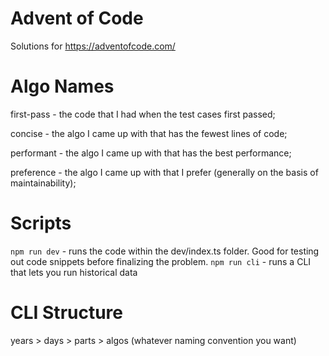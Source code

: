 
# Advent of Code
Solutions for https://adventofcode.com/

# Algo Names
first-pass - the code that I had when the test cases first passed;

concise - the algo I came up with that has the fewest lines of code;

performant - the algo I came up with that has the best performance;

preference - the algo I came up with that I prefer (generally on the basis of maintainability);


# Scripts
`npm run dev` - runs the code within the dev/index.ts folder. Good for testing out code snippets before finalizing the problem.
`npm run cli` - runs a CLI that lets you run historical data

# CLI Structure
years > days > parts > algos (whatever naming convention you want)

